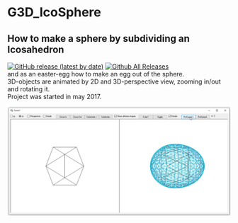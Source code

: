 # G3D_IcoSphere
## How to make a sphere by subdividing an Icosahedron  
[![GitHub release (latest by date)](https://img.shields.io/github/v/release/OlimilO1402/G3D_IcoSphere?style=plastic)](https://github.com/OlimilO1402/G3D_IcoSphere/releases/latest)
[![Github All Releases](https://img.shields.io/github/downloads/OlimilO1402/G3D_IcoSphere/total.svg)](https://github.com/OlimilO1402/G3D_IcoSphere/blob/main/IcoSphere.zip)  
and as an easter-egg how to make an egg out of the sphere.  
3D-objects are animated by 2D and 3D-perspective view, zooming in/out and rotating it.  
Project was started in may 2017.  

![IcoSphere.png Image](Resources/IcoSphere.png "IcoSphere.png Image")